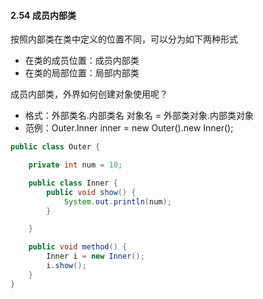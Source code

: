 #### 2.54 成员内部类

按照内部类在类中定义的位置不同，可以分为如下两种形式

- 在类的成员位置：成员内部类
- 在类的局部位置：局部内部类

成员内部类，外界如何创建对象使用呢？

- 格式：外部类名.内部类名 对象名 = 外部类对象.内部类对象
- 范例：Outer.Inner inner = new Outer().new Inner();

```java
public class Outer {

    private int num = 10;

    public class Inner {
        public void show() {
            System.out.println(num);
        }

    }

    public void method() {
        Inner i = new Inner();
        i.show();
    }
}
```

